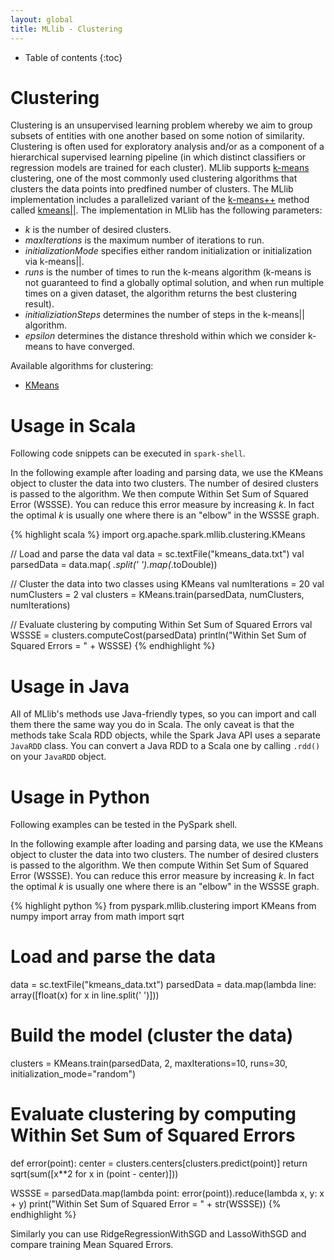 ```yaml
---
layout: global
title: MLlib - Clustering
---
```


* Table of contents
{:toc}


# Clustering

Clustering is an unsupervised learning problem whereby we aim to group subsets
of entities with one another based on some notion of similarity.  Clustering is
often used for exploratory analysis and/or as a component of a hierarchical
supervised learning pipeline (in which distinct classifiers or regression
models are trained for each cluster). MLlib supports
[k-means](http://en.wikipedia.org/wiki/K-means_clustering) clustering, one of
the most commonly used clustering algorithms that clusters the data points into
predfined number of clusters. The MLlib implementation includes a parallelized
variant of the [k-means++](http://en.wikipedia.org/wiki/K-means%2B%2B) method
called [kmeans||](http://theory.stanford.edu/~sergei/papers/vldb12-kmpar.pdf).
The implementation in MLlib has the following parameters:  

* *k* is the number of desired clusters.
* *maxIterations* is the maximum number of iterations to run.
* *initializationMode* specifies either random initialization or
initialization via k-means\|\|.
* *runs* is the number of times to run the k-means algorithm (k-means is not
guaranteed to find a globally optimal solution, and when run multiple times on
a given dataset, the algorithm returns the best clustering result).
* *initializiationSteps* determines the number of steps in the k-means\|\| algorithm.
* *epsilon* determines the distance threshold within which we consider k-means to have converged. 

Available algorithms for clustering: 

* [KMeans](api/mllib/index.html#org.apache.spark.mllib.clustering.KMeans)



# Usage in Scala

Following code snippets can be executed in `spark-shell`.

In the following example after loading and parsing data, we use the KMeans object to cluster the data
into two clusters. The number of desired clusters is passed to the algorithm. We then compute Within
Set Sum of Squared Error (WSSSE). You can reduce this error measure by increasing *k*. In fact the
optimal *k* is usually one where there is an "elbow" in the WSSSE graph.

{% highlight scala %}
import org.apache.spark.mllib.clustering.KMeans

// Load and parse the data
val data = sc.textFile("kmeans_data.txt")
val parsedData = data.map( _.split(' ').map(_.toDouble))

// Cluster the data into two classes using KMeans
val numIterations = 20
val numClusters = 2
val clusters = KMeans.train(parsedData, numClusters, numIterations)

// Evaluate clustering by computing Within Set Sum of Squared Errors
val WSSSE = clusters.computeCost(parsedData)
println("Within Set Sum of Squared Errors = " + WSSSE)
{% endhighlight %}


# Usage in Java

All of MLlib's methods use Java-friendly types, so you can import and call them there the same
way you do in Scala. The only caveat is that the methods take Scala RDD objects, while the
Spark Java API uses a separate `JavaRDD` class. You can convert a Java RDD to a Scala one by
calling `.rdd()` on your `JavaRDD` object.

# Usage in Python
Following examples can be tested in the PySpark shell.

In the following example after loading and parsing data, we use the KMeans object to cluster the data
into two clusters. The number of desired clusters is passed to the algorithm. We then compute Within
Set Sum of Squared Error (WSSSE). You can reduce this error measure by increasing *k*. In fact the
optimal *k* is usually one where there is an "elbow" in the WSSSE graph.

{% highlight python %}
from pyspark.mllib.clustering import KMeans
from numpy import array
from math import sqrt

# Load and parse the data
data = sc.textFile("kmeans_data.txt")
parsedData = data.map(lambda line: array([float(x) for x in line.split(' ')]))

# Build the model (cluster the data)
clusters = KMeans.train(parsedData, 2, maxIterations=10,
        runs=30, initialization_mode="random")

# Evaluate clustering by computing Within Set Sum of Squared Errors
def error(point):
    center = clusters.centers[clusters.predict(point)]
    return sqrt(sum([x**2 for x in (point - center)]))

WSSSE = parsedData.map(lambda point: error(point)).reduce(lambda x, y: x + y)
print("Within Set Sum of Squared Error = " + str(WSSSE))
{% endhighlight %}

Similarly you can use RidgeRegressionWithSGD and LassoWithSGD and compare training Mean Squared
Errors.

